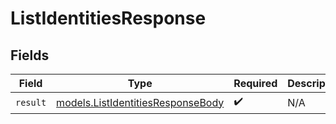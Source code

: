 # ListIdentitiesResponse


## Fields

| Field                                                                        | Type                                                                         | Required                                                                     | Description                                                                  |
| ---------------------------------------------------------------------------- | ---------------------------------------------------------------------------- | ---------------------------------------------------------------------------- | ---------------------------------------------------------------------------- |
| `result`                                                                     | [models.ListIdentitiesResponseBody](../models/listidentitiesresponsebody.md) | :heavy_check_mark:                                                           | N/A                                                                          |